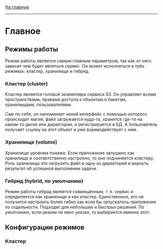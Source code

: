 <a href="../readme.md">На главную</a>
<hr/>

# Главное

## Режимы работы

Режим работы является самым главным параметром, так как от него зависит чем будет являться сервис. Он может исполняться в трёх режимах: кластер, хранилище и гибрид.

### Кластер (cluster)

Кластер является головой экземпляра сервиса S3. Он управляет всеми пространствами, правами доступа к объектам и бакетам, хранилищами, пользователями. 

Сам по себе, он напоминает некий интерфейс с помощью которого происходит магия, файл загружается куда-то, хранится где-то на каком-то диске или директории, и регистрируется в БД. А пользователь получает ссылку на этот объект и уже взаимодействует с ним.

### Хранилище (volume)

Хранилище уровнем пониже. Если приложение запущено как хранилище и соответственно настроено, то оно подчиняется кластеру. Роль хранилища это загрузить файл в одну из директорий и вернуть результат об успешной выполнении задачи.

### Гибрид (hybrid, по умолчанию)

Режим работы гибрад является совмещённым, т. е. сервис и определяется как хранилище и как кластер. Единственное, его не получится настроить более гибко как если бы запускалось приложение по отдельности. Подходит для небольших и быстрых решений. По умолчанию, если режим не явно указан, то выбирается именно этот. 

## Конфигурации режимов

### Кластер

